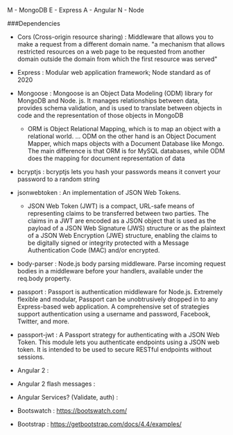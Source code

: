 M - MongoDB
E - Express
A - Angular
N - Node

###Dependencies

- Cors (Cross-origin resource sharing)
: Middleware that allows you to make a request from a different domain name.
"a mechanism that allows restricted resources on a web page to be requested from another domain outside the domain from which the first resource was served"

- Express
: Modular web application framework; Node standard as of 2020

- Mongoose
: Mongoose is an Object Data Modeling (ODM) library for MongoDB and Node. js. It manages relationships between data, provides schema validation, and is used to translate between objects in code and the representation of those objects in MongoDB

  - ORM is Object Relational Mapping, which is to map an object with a relational world. ... ODM on the other hand is an Object Document Mapper, which maps objects with a Document Database like Mongo. The main difference is that ORM is for MySQL databases, while ODM does the mapping for document representation of data
  
- bcryptjs
: bcryptjs lets you hash your passwords means it convert your password to a random string

- jsonwebtoken
: An implementation of JSON Web Tokens.
  - JSON Web Token (JWT) is a compact, URL-safe means of representing
       claims to be transferred between two parties.  The claims in a JWT
       are encoded as a JSON object that is used as the payload of a JSON
       Web Signature (JWS) structure or as the plaintext of a JSON Web
       Encryption (JWE) structure, enabling the claims to be digitally
       signed or integrity protected with a Message Authentication Code
       (MAC) and/or encrypted.
       
- body-parser
: Node.js body parsing middleware. Parse incoming request bodies in a middleware before your handlers, available under the req.body property.

- passport
: Passport is authentication middleware for Node.js. Extremely flexible and modular, Passport can be unobtrusively dropped in to any Express-based web application. A comprehensive set of strategies support authentication using a username and password, Facebook, Twitter, and more.

- passport-jwt
: A Passport strategy for authenticating with a JSON Web Token. This module lets you authenticate endpoints using a JSON web token. It is intended to be used to secure RESTful endpoints without sessions.

- Angular 2
: 
- Angular 2 flash messages
:

- Angular Services? (Validate, auth)
:

- Bootswatch
: https://bootswatch.com/

- Bootstrap
: https://getbootstrap.com/docs/4.4/examples/